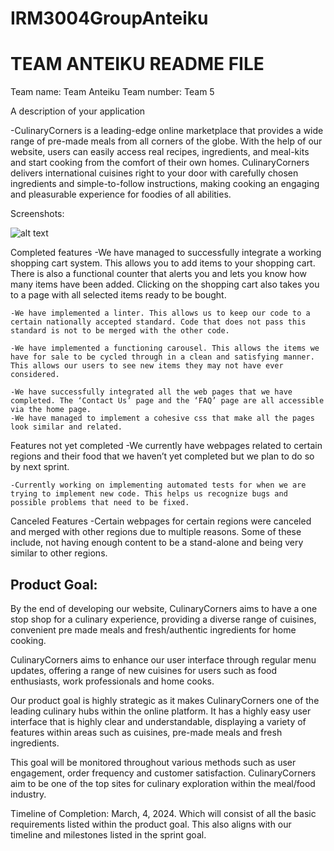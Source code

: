 # IRM3004GroupAnteiku

# TEAM ANTEIKU README FILE

Team name: Team Anteiku
Team number: Team 5

A description of your application

-CulinaryCorners is a leading-edge online marketplace that provides a wide range of pre-made meals from all corners of the globe. With the help of our website, users can easily access real recipes, ingredients, and meal-kits and start cooking from the comfort of their own homes. CulinaryCorners delivers international cuisines right to your door with carefully chosen ingredients and simple-to-follow instructions, making cooking an engaging and pleasurable experience for foodies of all abilities.

Screenshots:

![alt text](https://github.com/sachinaggerwal/IRM3004GroupAnteiku/tree/main/ShoppingCart/MyAwesomeCart-master/shop/static/shop/Logo.jpeg?raw=true)

Completed features
	-We have managed to successfully integrate a working shopping cart system. This allows you to add items to your shopping cart. There is also a functional counter that alerts you and lets you know how many items have been added. Clicking on the shopping cart also takes you to a page with all selected items ready to be bought.

	-We have implemented a linter. This allows us to keep our code to a certain nationally accepted standard. Code that does not pass this standard is not to be merged with the other code.

	-We have implemented a functioning carousel. This allows the items we have for sale to be cycled through in a clean and satisfying manner. This allows our users to see new items they may not have ever considered.

	-We have successfully integrated all the web pages that we have completed. The ‘Contact Us’ page and the ‘FAQ’ page are all accessible via the home page.
	-We have managed to implement a cohesive css that make all the pages look similar and related.

Features not yet completed
	-We currently have webpages related to certain regions and their food that we haven’t yet completed but we plan to do so by next sprint.

	-Currently working on implementing automated tests for when we are trying to implement new code. This helps us recognize bugs and possible problems that need to be fixed.

Canceled Features 
	-Certain webpages for certain regions were canceled and merged with other regions due to multiple reasons. Some of these include, not having enough content to be a stand-alone and being very similar to other regions.

Product Goal:
--------------------------------------------------------------
By the end of developing our website, CulinaryCorners aims to have a one stop shop for a culinary experience, providing a diverse range of cuisines, convenient pre made meals and fresh/authentic ingredients for home cooking.

CulinaryCorners aims to enhance our user interface through regular menu updates, offering a range of new cuisines for users such as food enthusiasts, work professionals and home cooks.

Our product goal is highly strategic as it makes CulinaryCorners one of the leading culinary hubs within the online platform. It has a highly easy user interface that is highly clear and understandable, displaying a variety of features within areas such as cuisines, pre-made meals and fresh ingredients.

This goal will be monitored throughout various methods such as user engagement, order frequency and customer satisfaction. CulinaryCorners aim to be one of the top sites for culinary exploration within the meal/food industry.

Timeline of Completion: March, 4, 2024. Which will consist of all the basic requirements listed within the product goal. This also aligns with our timeline and milestones listed in the sprint goal.
